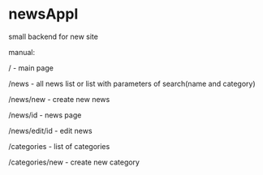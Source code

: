 # newsAppl
small backend for new site



manual:

/ - main page

/news - all news list or list with parameters of search(name and category)

/news/new - create new news

/news/id - news page

/news/edit/id - edit news

/categories - list of categories

/categories/new - create new category
